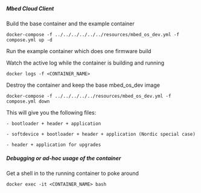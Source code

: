 ##### Mbed Cloud Client

Build the base container and the example container

`docker-compose -f ../../../../../../resources/mbed_os_dev.yml -f compose.yml up -d`

Run the example container which does one firmware build

Watch the active log while the container is building and running

`docker logs -f <CONTAINER_NAME>`

Destroy the container and keep the base mbed_os_dev image

`docker-compose -f ../../../../../resources/mbed_os_dev.yml -f compose.yml down`

This will give you the following files:

    - bootloader + header + application

    - softdevice + bootloader + header + application (Nordic special case)

    - header + application for upgrades

##### Debugging or ad-hoc usage of the container

Get a shell in to the running container to poke around

`docker exec -it <CONTAINER_NAME> bash`